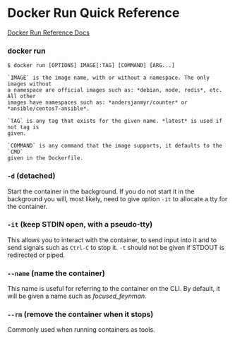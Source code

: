 # Docker Run Quick Reference

[Docker Run Reference Docs](https://docs.docker.com/reference/run)

### docker run

```
$ docker run [OPTIONS] IMAGE[:TAG] [COMMAND] [ARG...]

`IMAGE` is the image name, with or without a namespace. The only images without
a namespace are official images such as: *debian, node, redis*, etc. All other
images have namespaces such as: *andersjanmyr/counter* or *ansible/centos7-ansible*.

`TAG` is any tag that exists for the given name. *latest* is used if not tag is
given.

`COMMAND` is any command that the image supports, it defaults to the `CMD`
given in the Dockerfile.
```

### `-d` (detached)

Start the container in the background. If you do not start it in the background
you will, most likely, need to give option `-it` to allocate a tty for the
container.

### `-it` (keep STDIN open, with a pseudo-tty)

This allows you to interact with the container, to send input into it and to
send signals such as `Ctrl-C` to stop it. `-t` should not be given if STDOUT is
redirected or piped.

### `--name` (name the container)

This name is useful for referring to the container on the CLI. By default, it
will be given a name such as *focused_feynman*. 

### `--rm` (remove the container when it stops)

Commonly used when running containers as tools. 




